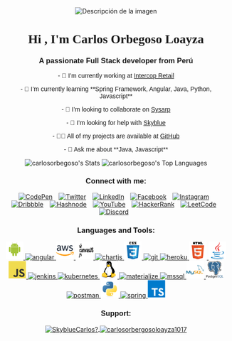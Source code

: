 <div align="center">
  <img
    width="40%"
    src="https://github.com/carlosorbegoso/carlosorbegoso/assets/50343977/e218ae15-2a07-41ad-b2ee-a0a8f374c3f9"
    alt="Descripción de la imagen"
    style="transition: opacity 0.5s ease-in-out"
  />
</div>

<h1
  align="center"
  style="
    font-family: 'Dancing Script', cursive; /* Replace with your desired font */
    font-weight: bold;
    animation: fadeInOut 2s ease-in-out infinite;
  "
>
  Hi , I'm Carlos Orbegoso Loayza
</h1>


<h3
  align="center"
  style="
    font-family: 'Arial', sans-serif;
    animation: fadeInOut 2s ease-in-out infinite;
  "
>
  A passionate Full Stack developer from Perú
</h3>

<div
  align="center"
  style="
    font-family: 'Arial', sans-serif;
    animation: fadeInOut 2s ease-in-out infinite;
  "
>
  <p>
    - 🔭 I’m currently working at <a href="https://intercorpretail.pe">Intercop Retail</a>
  </p>
  <p>
    - 🌱 I’m currently learning **Spring Framework, Angular, Java, Python,
    Javascript**
  </p>
  <p>
    - 👯 I’m looking to collaborate on <a href="https://sysarp.com/">Sysarp</a>
  </p>
  <p>
    - 🤝 I’m looking for help with
    <a href="https://siskyblue.herokuapp.com">Skyblue</a>
  </p>
  <p>
    - 👨‍💻 All of my projects are available at
    <a href="https://github.com/carlosorbegoso">GitHub</a>
  </p>
  <p>- 💬 Ask me about **Java, Javascript**</p>
</div>

<div align="center">
  <img
    style="vertical-align: top; width: 300px"
    src="https://github-readme-stats.vercel.app/api?username=carlosorbegoso&show=reviews,discussions_started,discussions_answered,prs_merged,prs_merged_percentage"
    alt="carlosorbegoso's Stats"
  />
  <span style="width: 20px"></span>
  <img
    style="vertical-align: top; width: 310px"
    src="https://github-readme-stats.vercel.app/api/top-langs/?username=carlosorbegoso&langs_count=3"
    alt="carlosorbegoso's Top Languages"
  />
</div>

<div align="center" style="margin-top: 20px;">
  <h3 align="center" style="font-family: 'Arial Black', sans-serif">
    Connect with me:
  </h3>
  <p align="center" >
    <a href="https://codepen.io/sysskyblue" target="_blank"
      ><img
        src="https://raw.githubusercontent.com/rahuldkjain/github-profile-readme-generator/master/src/images/icons/Social/codepen.svg"
        alt="CodePen"
        height="30"
        width="30"
        style="animation: fadeInOut 1s ease-in-out infinite; margin-right: 10px"
    /></a>
    <a href="https://twitter.com/orbergoso" target="_blank"
      ><img
        src="https://raw.githubusercontent.com/rahuldkjain/github-profile-readme-generator/master/src/images/icons/Social/twitter.svg"
        alt="Twitter"
        height="30"
        width="30"
        style="animation: fadeInOut 1s ease-in-out infinite;  margin-right: 10px"
    /></a>
    <a href="https://linkedin.com/in/carlos-orbergoso-loayza" target="_blank"
      ><img
        src="https://raw.githubusercontent.com/rahuldkjain/github-profile-readme-generator/master/src/images/icons/Social/linked-in-alt.svg"
        alt="LinkedIn"
        height="30"
        width="30"
        style="animation: fadeInOut 1s ease-in-out infinite; margin-right: 10px"
    /></a>
    <a href="https://fb.com/carlosorbegosol" target="_blank"
      ><img
        src="https://raw.githubusercontent.com/rahuldkjain/github-profile-readme-generator/master/src/images/icons/Social/facebook.svg"
        alt="Facebook"
        height="30"
        width="30"
        style="animation: fadeInOut 1s ease-in-out infinite; margin-right: 10px"
    /></a>
    <a href="https://instagram.com/carlos.tech_" target="_blank"
      ><img
        src="https://raw.githubusercontent.com/rahuldkjain/github-profile-readme-generator/master/src/images/icons/Social/instagram.svg"
        alt="Instagram"
        height="30"
        width="30"
        style="animation: fadeInOut 1s ease-in-out infinite; margin-right: 10px"
    /></a>
    <a href="https://dribbble.com/skyblue_carlos" target="_blank"
      ><img
        src="https://raw.githubusercontent.com/rahuldkjain/github-profile-readme-generator/master/src/images/icons/Social/dribbble.svg"
        alt="Dribbble"
        height="30"
        width="30"
        style="animation: fadeInOut 1s ease-in-out infinite; margin-right: 10px"
    /></a>
    <a href="https://hashnode.com/skybluecarlos" target="_blank"
      ><img
        src="https://raw.githubusercontent.com/rahuldkjain/github-profile-readme-generator/master/src/images/icons/Social/hashnode.svg"
        alt="Hashnode"
        height="30"
        width="30"
        style="animation: fadeInOut 1s ease-in-out infinite; margin-right: 10px"
    /></a>
    <a href="https://www.youtube.com/c/carlos tech" target="_blank"
      ><img
        src="https://raw.githubusercontent.com/rahuldkjain/github-profile-readme-generator/master/src/images/icons/Social/youtube.svg"
        alt="YouTube"
        height="30"
        width="30"
        style="animation: fadeInOut 1s ease-in-out infinite; margin-right: 10px"
    /></a>
    <a href="https://www.hackerrank.com/i201910263" target="_blank"
      ><img
        src="https://raw.githubusercontent.com/rahuldkjain/github-profile-readme-generator/master/src/images/icons/Social/hackerrank.svg"
        alt="HackerRank"
        height="30"
        width="30"
        style="animation: fadeInOut 1s ease-in-out infinite; margin-right: 10px"
    /></a>
    <a href="https://www.leetcode.com/carlosorbegoso" target="_blank"
      ><img
        src="https://raw.githubusercontent.com/rahuldkjain/github-profile-readme-generator/master/src/images/icons/Social/leet-code.svg"
        alt="LeetCode"
        height="30"
        width="30"
        style="animation: fadeInOut 1s ease-in-out infinite; margin-right: 10px"
    /></a>
    <a href="https://discord.gg/carlos_orbegoso#2497" target="_blank"
      ><img
        src="https://raw.githubusercontent.com/rahuldkjain/github-profile-readme-generator/master/src/images/icons/Social/discord.svg"
        alt="Discord"
        height="30"
        width="30"
        style="animation: fadeInOut 1s ease-in-out infinite; margin-right: 10px"
    /></a>
  </p>
</div>

<div align="center" style="margin-top: 20px">
  <h3 align="center">Languages and Tools:</h3>
  <p align="center">
    <a href="https://developer.android.com" target="_blank" rel="noreferrer">
      <img
        src="https://raw.githubusercontent.com/devicons/devicon/master/icons/android/android-original-wordmark.svg"
        alt="android"
        width="40"
        height="40"
      />
    </a>
    <a href="https://angular.io" target="_blank" rel="noreferrer">
      <img
        src="https://angular.io/assets/images/logos/angular/angular.svg"
        alt="angular"
        width="40"
        height="40"
      />
    </a>
    <a href="https://aws.amazon.com" target="_blank" rel="noreferrer">
      <img
        src="https://raw.githubusercontent.com/devicons/devicon/master/icons/amazonwebservices/amazonwebservices-original-wordmark.svg"
        alt="aws"
        width="40"
        height="40"
      />
    </a>
    <a href="https://canvasjs.com" target="_blank" rel="noreferrer">
      <img
        src="https://raw.githubusercontent.com/Hardik0307/Hardik0307/master/assets/canvasjs-charts.svg"
        alt="canvasjs"
        width="40"
        height="40"
      />
    </a>
    <a href="https://www.chartjs.org" target="_blank" rel="noreferrer">
      <img
        src="https://www.chartjs.org/media/logo-title.svg"
        alt="chartjs"
        width="40"
        height="40"
      />
    </a>
    <a href="https://www.w3schools.com/css/" target="_blank" rel="noreferrer">
      <img
        src="https://raw.githubusercontent.com/devicons/devicon/master/icons/css3/css3-original-wordmark.svg"
        alt="css3"
        width="40"
        height="40"
      />
    </a>
    <a href="https://git-scm.com/" target="_blank" rel="noreferrer">
      <img
        src="https://www.vectorlogo.zone/logos/git-scm/git-scm-icon.svg"
        alt="git"
        width="40"
        height="40"
      />
    </a>
    <a href="https://heroku.com" target="_blank" rel="noreferrer">
      <img
        src="https://www.vectorlogo.zone/logos/heroku/heroku-icon.svg"
        alt="heroku"
        width="40"
        height="40"
      />
    </a>
    <a href="https://www.w3.org/html/" target="_blank" rel="noreferrer">
      <img
        src="https://raw.githubusercontent.com/devicons/devicon/master/icons/html5/html5-original-wordmark.svg"
        alt="html5"
        width="40"
        height="40"
      />
    </a>
    <a href="https://www.java.com" target="_blank" rel="noreferrer">
      <img
        src="https://raw.githubusercontent.com/devicons/devicon/master/icons/java/java-original.svg"
        alt="java"
        width="40"
        height="40"
      />
    </a>
    <a
      href="https://developer.mozilla.org/en-US/docs/Web/JavaScript"
      target="_blank"
      rel="noreferrer"
    >
      <img
        src="https://raw.githubusercontent.com/devicons/devicon/master/icons/javascript/javascript-original.svg"
        alt="javascript"
        width="40"
        height="40"
      />
    </a>
    <a href="https://www.jenkins.io" target="_blank" rel="noreferrer">
      <img
        src="https://www.vectorlogo.zone/logos/jenkins/jenkins-icon.svg"
        alt="jenkins"
        width="40"
        height="40"
      />
    </a>
    <a href="https://kubernetes.io" target="_blank" rel="noreferrer">
      <img
        src="https://www.vectorlogo.zone/logos/kubernetes/kubernetes-icon.svg"
        alt="kubernetes"
        width="40"
        height="40"
      />
    </a>
    <a href="https://www.linux.org/" target="_blank" rel="noreferrer">
      <img
        src="https://raw.githubusercontent.com/devicons/devicon/master/icons/linux/linux-original.svg"
        alt="linux"
        width="40"
        height="40"
      />
    </a>
    <a href="https://materializecss.com/" target="_blank" rel="noreferrer">
      <img
        src="https://raw.githubusercontent.com/prplx/svg-logos/5585531d45d294869c4eaab4d7cf2e9c167710a9/svg/materialize.svg"
        alt="materialize"
        width="40"
        height="40"
      />
    </a>
    <a
      href="https://www.microsoft.com/en-us/sql-server"
      target="_blank"
      rel="noreferrer"
    >
      <img
        src="https://www.svgrepo.com/show/303229/microsoft-sql-server-logo.svg"
        alt="mssql"
        width="40"
        height="40"
      />
    </a>
    <a href="https://www.mysql.com/" target="_blank" rel="noreferrer">
      <img
        src="https://raw.githubusercontent.com/devicons/devicon/master/icons/mysql/mysql-original-wordmark.svg"
        alt="mysql"
        width="40"
        height="40"
      />
    </a>
    <a href="https://www.postgresql.org" target="_blank" rel="noreferrer">
      <img
        src="https://raw.githubusercontent.com/devicons/devicon/master/icons/postgresql/postgresql-original-wordmark.svg"
        alt="postgresql"
        width="40"
        height="40"
      />
    </a>
    <a href="https://postman.com" target="_blank" rel="noreferrer">
      <img
        src="https://www.vectorlogo.zone/logos/getpostman/getpostman-icon.svg"
        alt="postman"
        width="40"
        height="40"
      />
    </a>
    <a href="https://www.python.org" target="_blank" rel="noreferrer">
      <img
        src="https://raw.githubusercontent.com/devicons/devicon/master/icons/python/python-original.svg"
        alt="python"
        width="40"
        height="40"
      />
    </a>
    <a href="https://spring.io/" target="_blank" rel="noreferrer">
      <img
        src="https://www.vectorlogo.zone/logos/springio/springio-icon.svg"
        alt="spring"
        width="40"
        height="40"
      />
    </a>
    <a href="https://www.typescriptlang.org/" target="_blank" rel="noreferrer">
      <img
        src="https://raw.githubusercontent.com/devicons/devicon/master/icons/typescript/typescript-original.svg"
        alt="typescript"
        width="40"
        height="40"
      />
    </a>
  </p>
</div>


<div align="center" style="margin-top: 20px">
  <h3 align="center" style="font-family: 'Arial Black', sans-serif">
    Support:
  </h3>
  <p align="center">
    <a
      href="https://www.buymeacoffee.com/SkyblueCarlos?"
      style="animation: fadeInOut 2s ease-in-out infinite"
    >
      <img
        align="center"
        src="https://cdn.buymeacoffee.com/buttons/v2/default-yellow.png"
        height="50"
        width="210"
        alt="SkyblueCarlos?"
      />
    </a>
    <a
      href="https://ko-fi.com/carlosorbergosoloayza1017"
      style="animation: fadeInOut 2s ease-in-out infinite"
    >
      <img
        align="center"
        src="https://cdn.ko-fi.com/cdn/kofi3.png?v=3"
        height="50"
        width="210"
        alt="carlosorbergosoloayza1017"
      />
    </a>
  </p>
</div>
